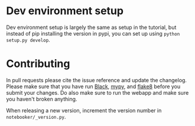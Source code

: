 # Dev environment setup

Dev environment setup is largely the same as setup in the tutorial, but instead of pip installing the version
in pypi, you can set up using `python setup.py develop`.


# Contributing
In pull requests please cite the issue reference and update the changelog. Please make sure that you have
run [Black](https://black.readthedocs.io/en/stable/), [mypy](http://mypy-lang.org/), 
and [flake8](https://flake8.pycqa.org/en/latest/) before you submit your changes. Do also make sure to run the 
webapp and make sure you haven't broken anything.

When releasing a new version, increment the version number in `notebooker/_version.py`.

